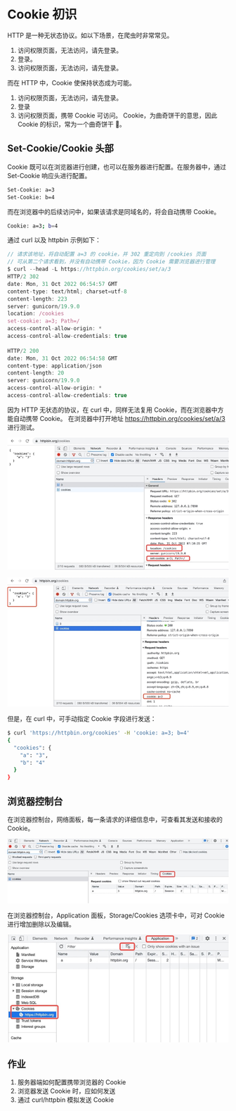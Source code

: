 # Cookie 初识

HTTP 是一种无状态协议。如以下场景，在爬虫时非常常见。

1. 访问权限页面，无法访问，请先登录。
2. 登录。
3. 访问权限页面，无法访问，请先登录。

而在 HTTP 中，Cookie 使保持状态成为可能。

1. 访问权限页面，无法访问，请先登录。
2. 登录
3. 访问权限页面，携带 Cookie 可访问。
   Cookie，为曲奇饼干的意思，因此 Cookie 的标识，常为一个曲奇饼干 🍪。

## Set-Cookie/Cookie 头部

Cookie 既可以在浏览器进行创建，也可以在服务器进行配置。在服务器中，通过
Set-Cookie 响应头进行配置。

```bash
Set-Cookie: a=3
Set-Cookie: b=4
```

而在浏览器中的后续访问中，如果该请求是同域名的，将会自动携带 Cookie。

```bash
Cookie: a=3; b=4
```

通过 curl 以及 httpbin 示例如下：

```js
// 请求该地址，将自动配置 a=3 的 cookie，并 302 重定向到 /cookies 页面
// 可从第二个请求看到，并没有自动携带 Cookie，因为 Cookie 需要浏览器进行管理
$ curl --head -L https://httpbin.org/cookies/set/a/3
HTTP/2 302
date: Mon, 31 Oct 2022 06:54:57 GMT
content-type: text/html; charset=utf-8
content-length: 223
server: gunicorn/19.9.0
location: /cookies
set-cookie: a=3; Path=/
access-control-allow-origin: *
access-control-allow-credentials: true

HTTP/2 200
date: Mon, 31 Oct 2022 06:54:58 GMT
content-type: application/json
content-length: 20
server: gunicorn/19.9.0
access-control-allow-origin: *
access-control-allow-credentials: true
```

因为 HTTP 无状态的协议，在 curl 中，同样无法复用 Cookie，而在浏览器中方能自动携带 Cookie。
在浏览器中打开地址 <https://httpbin.org/cookies/set/a/3> 进行测试。

![24-1](./img/24-1.jpg)

![24-2](./img/24-2.jpg)

但是，在 curl 中，可手动指定 Cookie 字段进行发送：

```bash
$ curl 'https://httpbin.org/cookies' -H 'cookie: a=3; b=4'
{
  "cookies": {
    "a": "3",
    "b": "4"
  }
}
```

## 浏览器控制台

在浏览器控制台，网络面板，每一条请求的详细信息中，可查看其发送和接收的 Cookie。

![24-3](./img/24-3.jpg)

在浏览器控制台，Application 面板，Storage/Cookies 选项卡中，可对 Cookie 进行增加删除以及编辑。

![24-4](./img/24-4.jpg)

## 作业

1. 服务器端如何配置携带浏览器的 Cookie
2. 浏览器发送 Cookie 时，应如何发送
3. 通过 curl/httpbin 模拟发送 Cookie
